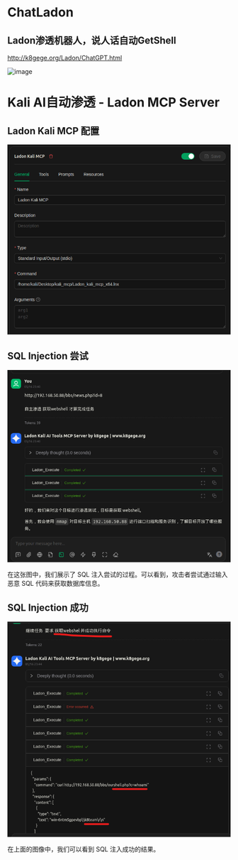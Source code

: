 # ChatLadon

## Ladon渗透机器人，说人话自动GetShell
http://k8gege.org/Ladon/ChatGPT.html

![image](http://k8gege.org/k8img/Ladon/ChatLadon.PNG)

# Kali AI自动渗透 - Ladon MCP Server

## Ladon Kali MCP 配置

![Ladon Kali MCP Configuration](https://github.com/k8gege/ChatLadon/blob/main/images/Ladon_kali_mcp_config.png)

## SQL Injection 尝试

![SQL Injection Attempt](https://github.com/k8gege/ChatLadon/blob/main/images/Kali_sqlinject.png)

在这张图中，我们展示了 SQL 注入尝试的过程。可以看到，攻击者尝试通过输入恶意 SQL 代码来获取数据库信息。

## SQL Injection 成功

![SQL Injection Success](https://github.com/k8gege/ChatLadon/blob/main/images/Kali_sqlinject_isok.png)

在上面的图像中，我们可以看到 SQL 注入成功的结果。
